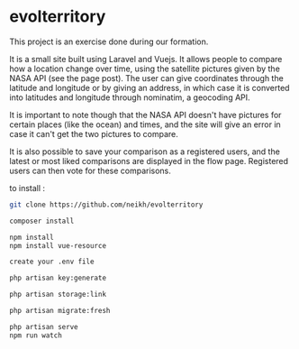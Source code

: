 # evolterritory

This project is an exercise done during our formation.

It is a small site built using Laravel and Vuejs. It allows people to compare how a location change over time,
using the satellite pictures given by the NASA API (see the page post). The user can give coordinates through the 
latitude and longitude or by giving an address, in which case it is converted into latitudes and longitude
through nominatim, a geocoding API.

It is important to note though that the NASA API doesn't have pictures for certain places (like the ocean) and times,
and the site will give an error in case it can't get the two pictures to compare.

It is also possible to save your comparison as a registered users, and the latest or most liked comparisons are displayed
in the flow page. Registered users can then vote for these comparisons.


to install :

```bash
git clone https://github.com/neikh/evolterritory

composer install

npm install
npm install vue-resource

create your .env file

php artisan key:generate

php artisan storage:link

php artisan migrate:fresh

php artisan serve
npm run watch
```
